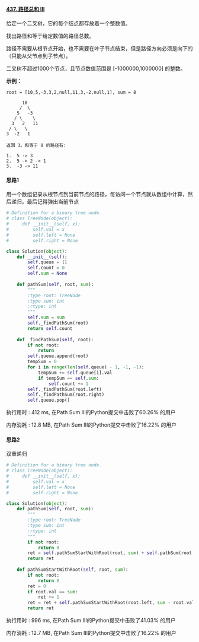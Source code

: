 #### [437. 路径总和 III](https://leetcode-cn.com/problems/path-sum-iii/)

给定一个二叉树，它的每个结点都存放着一个整数值。

找出路径和等于给定数值的路径总数。

路径不需要从根节点开始，也不需要在叶子节点结束，但是路径方向必须是向下的（只能从父节点到子节点）。

二叉树不超过1000个节点，且节点数值范围是 [-1000000,1000000] 的整数。

**示例：**

```
root = [10,5,-3,3,2,null,11,3,-2,null,1], sum = 8

      10
     /  \
    5   -3
   / \    \
  3   2   11
 / \   \
3  -2   1

返回 3。和等于 8 的路径有:

1.  5 -> 3
2.  5 -> 2 -> 1
3.  -3 -> 11
```



#### 思路1

用一个数组记录从根节点到当前节点的路径，每访问一个节点就从数组中计算，然后递归，最后记得弹出当前节点

```python
# Definition for a binary tree node.
# class TreeNode(object):
#     def __init__(self, x):
#         self.val = x
#         self.left = None
#         self.right = None

class Solution(object):
    def __init__(self):
        self.queue = []
        self.count = 0
        self.sum = None
        
    def pathSum(self, root, sum):
        """
        :type root: TreeNode
        :type sum: int
        :rtype: int
        """
        self.sum = sum
        self._findPathSum(root)
        return self.count
    
    def _findPathSum(self, root):
        if not root:
            return
        self.queue.append(root)
        tempSum = 0
        for i in range(len(self.queue) - 1, -1, -1):
            tempSum += self.queue[i].val
            if tempSum == self.sum:
                self.count += 1
        self._findPathSum(root.left)
        self._findPathSum(root.right)
        self.queue.pop()
```

执行用时 : 412 ms, 在Path Sum III的Python提交中击败了60.26% 的用户

内存消耗 : 12.8 MB, 在Path Sum III的Python提交中击败了16.22% 的用户



#### 思路2

双重递归

```python
# Definition for a binary tree node.
# class TreeNode(object):
#     def __init__(self, x):
#         self.val = x
#         self.left = None
#         self.right = None

class Solution(object):
    def pathSum(self, root, sum):
        """
        :type root: TreeNode
        :type sum: int
        :rtype: int
        """
        if not root:
            return 0
        ret = self.pathSumStartWithRoot(root, sum) + self.pathSum(root.left, sum) + self.pathSum(root.right, sum)
        return ret
    
    def pathSumStartWithRoot(self, root, sum):
        if not root:
            return 0
        ret = 0
        if root.val == sum:
            ret += 1
        ret = ret + self.pathSumStartWithRoot(root.left, sum - root.val) + self.pathSumStartWithRoot(root.right, sum - root.val)
        return ret
```

执行用时 : 996 ms, 在Path Sum III的Python提交中击败了41.03% 的用户

内存消耗 : 12.7 MB, 在Path Sum III的Python提交中击败了16.22% 的用户